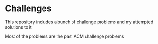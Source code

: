 # Challenges

This repository includes a bunch of challenge problems and my attempted solutions to it

Most of the problems are the past ACM challenge problems
